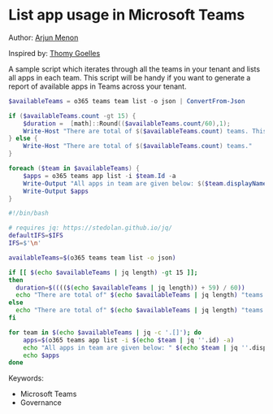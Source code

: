 # List app usage in Microsoft Teams

Author: [Arjun Menon](https://twitter.com/arjunumenon)

Inspired by: [Thomy Goelles](https://thomy.tech/list-teams-app-usage/)

A sample script which iterates through all the teams in your tenant and lists all apps in each team. This script will be handy if you want to generate a report of available apps in Teams across your tenant.

```powershell tab="PowerShell Core"
$availableTeams = o365 teams team list -o json | ConvertFrom-Json

if ($availableTeams.count -gt 15) {
    $duration =  [math]::Round(($availableTeams.count/60),1);
    Write-Host "There are total of $($availableTeams.count) teams. This probably will take around $duration minutes to finish."
} else {
    Write-Host "There are total of $($availableTeams.count) teams."
}

foreach ($team in $availableTeams) {
    $apps = o365 teams app list -i $team.Id -a    
    Write-Output "All apps in team are given below: $($team.displayName) $($team.id)"
    Write-Output $apps
}
```

```bash tab="Bash"
#!/bin/bash

# requires jq: https://stedolan.github.io/jq/
defaultIFS=$IFS
IFS=$'\n'

availableTeams=$(o365 teams team list -o json)

if [[ $(echo $availableTeams | jq length) -gt 15 ]]; 
then
  duration=$(((($(echo $availableTeams | jq length)) + 59) / 60))
  echo "There are total of" $(echo $availableTeams | jq length) "teams. This probably will take around" $duration" minutes to finish."
else
  echo "There are total of" $(echo $availableTeams | jq length) "teams available"
fi

for team in $(echo $availableTeams | jq -c '.[]'); do
    apps=$(o365 teams app list -i $(echo $team | jq ''.id) -a)
    echo "All apps in team are given below: " $(echo $team | jq ''.displayName) " " $(echo $team | jq ''.id)
    echo $apps
done
```

Keywords:

- Microsoft Teams
- Governance